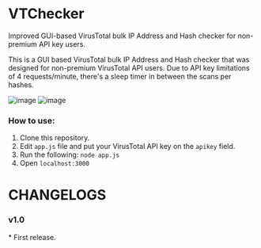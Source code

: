# VTChecker
Improved GUI-based VirusTotal bulk IP Address and Hash checker for non-premium API key users.

This is a GUI based VirusTotal bulk IP Address and Hash checker that was designed for non-premium VirusTotal API users.
Due to API key limitations of 4 requests/minute, there's a sleep timer in between the scans per hashes.

![image](https://github.com/sscoconutree/VTChecker/assets/59388557/1f2cf59e-3099-438e-bd43-edbc7d559854)
![image](https://github.com/sscoconutree/VTChecker/assets/59388557/9c1cd87b-856e-4a8c-8078-526a1b0b1b3f)

<h3>How to use:</h3>

1. Clone this repository.
2. Edit ```app.js``` file and put your VirusTotal API key on the ```apikey``` field.
3. Run the following: ```node app.js```
4. Open ```localhost:3000```

# CHANGELOGS

<h3>v1.0</h3>
* First release.

